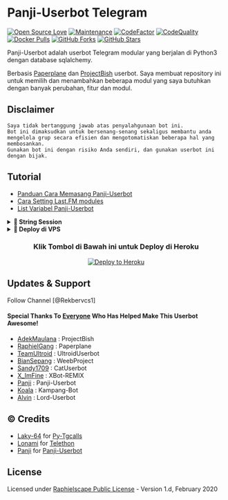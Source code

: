 # Panji-Userbot Telegram
[![Open Source Love](https://badges.frapsoft.com/os/v2/open-source.png?v=103)](https://github.com/panjifeb/Panji-Userbot)
[![Maintenance](https://img.shields.io/badge/Maintained%3F-Yes-green)](https://GitHub.com/panjifeb/Panji-Userbot/graphs/commit-activity)
[![CodeFactor](https://www.codefactor.io/repository/github/panjifebri/Panji-Userbot/badge)](https://www.codefactor.io/repository/github/panjifeb/Panji-Userbot)
[![CodeQuality](https://img.shields.io/codacy/grade/a723cb464d5a4d25be3152b5d71de82d?color=blue&logo=codacy)](https://app.codacy.com/gh/panjifeb/Panji-Userbot/dashboard)
[![Docker Pulls](https://img.shields.io/docker/pulls/panjifeb/Panji-userbot)](https://hub.docker.com/r/mrismanaziz/man-userbot/tags)
[![GitHub Forks](https://img.shields.io/github/forks/panjifeb/Panji-Userbot?&logo=github)](https://github.com/panjifeb/Panji-Userbot/fork)
[![GitHub Stars](https://img.shields.io/github/stars/panjifeb/Panji-Userbot?&logo=github)](https://github.com/panjifeb/Panji-Userbot/stargazers)

Panji-Userbot adalah userbot Telegram modular yang berjalan di Python3 dengan database sqlalchemy.

Berbasis [Paperplane](https://github.com/RaphielGang/Telegram-UserBot) dan [ProjectBish](https://github.com/adekmaulana/ProjectBish) userbot.
Saya membuat repository ini untuk memilih dan menambahkan beberapa modul yang saya butuhkan dengan banyak perubahan, fitur dan modul.

## Disclaimer

```
Saya tidak bertanggung jawab atas penyalahgunaan bot ini.
Bot ini dimaksudkan untuk bersenang-senang sekaligus membantu anda
mengelola grup secara efisien dan mengotomatiskan beberapa hal yang membosankan.
Gunakan bot ini dengan risiko Anda sendiri, dan gunakan userbot ini dengan bijak.
```

## Tutorial

-  [Panduan Cara Memasang Panji-Userbot](https://panjifeb.medium.com/cara-memasang-userbot-telegram-repo-panji-userbot-deploy-di-heroku-c56d1f8b5537)
-  [Cara Setting Last.FM modules](https://telegra.ph/How-to-set-up-LastFM-module-for-Paperplane-userbot-11-02)
-  [List Variabel Panji-Userbot](https://telegra.ph/List-Variabel-Heroku-untuk-Panji-Userbot-09-22)

<details>
<summary><b>🔗 String Session</b></summary>
<br>
    
> Anda memerlukan API_ID & API_HASH untuk menghasilkan sesi telethon. ambil APP ID dan API Hash di my.telegram.org
<h4> Generate Session via Repl: </h4>    
<p><a href="https://repl.it/@panjifeb/stringenSession?lite=1&outputonly=1"><img src="https://img.shields.io/badge/Generate%20On%20Repl-blueviolet?style=for-the-badge&logo=appveyor" width="200""/></a></p>
<h4> Generate Session via Telegram StringGen Bot: </h4>    
<p><a href="https://t.me/StringManRobot"><img src="https://img.shields.io/badge/TG%20String%20Gen%20Bot-blueviolet?style=for-the-badge&logo=appveyor" width="200""/></a></p>
    
</details>

<details>
<summary><b>🔗 Deploy di VPS</b></summary>
<br>
    
### REQUIREMENTS PACKAGE !
-  Update & upgrade VPS anda `sudo apt update && upgrade -y`
-  Install Git `sudo apt install git -y`
-  Install Python3 `sudo apt install python3`
-  Install PIP / PIP3 `sudo apt install python3-pip`
-  Install NodeJs 16.X `curl -fsSL https://deb.nodesource.com/setup_16.x | sudo bash -` then do `sudo apt install -y nodejs vim`
-  Install FFMPEG `sudo apt install tree wget2 p7zip-full jq ffmpeg wget git -y`
-  Install Chrome `wget https://dl.google.com/linux/direct/google-chrome-stable_current_amd64.deb` lalu ketik `sudo apt install ./google-chrome-stable_current_amd64.deb`

### Tutorial Deploy di VPS

-  `git clone https://github.com/panjifeb/Panji-Userbot`
-  `cd Panji-Userbot`
-  `pip3 install -r requirements.txt`
-  `mv sample_config.env config.env`
-  edit config.env Anda dan isi VARS menggunakan `nano config.env` `CTRL + S ` untuk menyimpan VARS Anda, gunakan `CTRL + X` untuk keluar dan kembali ke direktori Panji-Userbot
-  Buka SCRREN di VPS Anda `screen -S Panji-Userbot`
-  Kemudian gunakan perintah ini untuk menyebarkan Panji-Userbot `python3 -m userbot`

</details>

<h3 align="center">Klik Tombol di Bawah ini untuk Deploy di Heroku</h3>
<p align="center"><a href="https://risman.vercel.app/deploy.html"><img src="https://www.herokucdn.com/deploy/button.png" alt="Deploy to Heroku" target="_blank"/></a></p>

## Updates & Support

Follow Channel [@Rekbervcs1]

#### Special Thanks To [Everyone](https://github.com/panjifeb/Panji-Userbot/graphs/contributors) Who Has Helped Make This Userbot Awesome!
-  [AdekMaulana](https://github.com/adekmaulana) : ProjectBish
-  [RaphielGang](https://github.com/RaphielGang) : Paperplane
-  [TeamUltroid](https://github.com/TeamUltroid/Ultroid) :  UltroidUserbot
-  [BianSepang](https://github.com/BianSepang/WeebProject) : WeebProject
-  [Sandy1709](https://github.com/sandy1709/catuserbot) : CatUserbot
-  [X_ImFine](https://github.com/ximfine) :  XBot-REMIX
-  [Panji](https://github.com/panjifeb/Panji-Userbot) :  Panji-Userbot
-  [Koala](https://github.com/ManusiaRakitan/Kampang-Bot) : Kampang-Bot
-  [Alvin](https://github.com/Zora24/Lord-Userbot) : Lord-Userbot

## © Credits
-  [Laky-64](https://github.com/Laky-64) for [Py-Tgcalls](https://github.com/pytgcalls/pytgcalls)
-  [Lonami](https://github.com/LonamiWebs/) for [Telethon](https://github.com/LonamiWebs/Telethon)
-  [Panji](https://github.com/panjifeb) for [Panji-Userbot](https://github.com/panjifeb/Panji-Userbot)

## License
Licensed under [Raphielscape Public License](https://github.com/panjifeb/Panji-Userbot/blob/Panji-Userbot/LICENSE) - Version 1.d, February 2020
